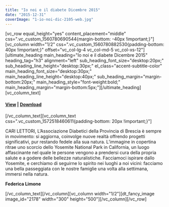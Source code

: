 ```yaml
---
title: "Io noi e il diabete Dicembre 2015"
date: "2015-12-31"
coverImage: "1-io-noi-dic-2105-web.jpg"
---
```


\[vc\_row equal\_height="yes" content\_placement="middle" css=".vc\_custom\_1560780690544{margin-bottom: -40px !important;}"\]\[vc\_column width="1/2" css=".vc\_custom\_1560780882530{padding-bottom: 40px !important;}" offset="vc\_col-lg-4 vc\_col-md-5 vc\_col-xs-12"\]\[ultimate\_heading main\_heading="Io noi e il diabete Dicembre 2015" heading\_tag="h3" alignment="left" sub\_heading\_font\_size="desktop:20px;" sub\_heading\_line\_height="desktop:30px;" el\_class="accent-subtitle-color" main\_heading\_font\_size="desktop:30px;" main\_heading\_line\_height="desktop:40px;" sub\_heading\_margin="margin-bottom:20px;" main\_heading\_style="font-weight:bold;" main\_heading\_margin="margin-bottom:5px;"\]\[/ultimate\_heading\]\[vc\_column\_text\]

#### [View](http://198.211.122.197/diabetwp/wordpress/wp-content/uploads/2019/10/bassa-DIC-2015-io-noi-diabete-luisella_Layout-1-2.pdf) | [Download](http://198.211.122.197/diabetwp/wordpress/wp-content/uploads/2019/10/bassa-DIC-2015-io-noi-diabete-luisella_Layout-1-2.pdf)

\[/vc\_column\_text\]\[vc\_column\_text css=".vc\_custom\_1572518460611{padding-bottom: 20px !important;}"\]

CARI LETTORI, L’Associazione Diabetici della Provincia di Brescia è sempre in movimento: si aggiorna, coinvolge nuove realtà offrendo progetti significativi, pur restando fedele alla sua natura. L’immagine in copertina ritrae uno scorcio dello Yosemite National Park in California, un luogo affascinante nel quale le persone vengono a prendersi cura della propria salute e a godere delle bellezze naturalistiche. Facciamoci ispirare dallo Yosemite, e cerchiamo di seguirne lo spirito nei luoghi a noi vicini: facciamo una bella passeggiata con le nostre famiglie una volta alla settimana, immersi nella natura.

**Federica Limone**

\[/vc\_column\_text\]\[/vc\_column\]\[vc\_column width="1/2"\]\[dt\_fancy\_image image\_id="2178" width="300" height="500"\]\[/vc\_column\]\[/vc\_row\]
